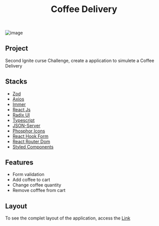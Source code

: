 <h1 align="center">Coffee Delivery</h1>
<br/>

![image](https://user-images.githubusercontent.com/53982668/215172405-00377582-89d0-4a21-8859-0ee1d32a0f97.png)


<h2>Project</h2>
<p>Second Ignite curse Challenge, create a application to simulete a Coffee Delivery</p>

<h2>Stacks</h2>
<ul>
  <li><a href="https://github.com/colinhacks/zod">Zod</a></li>
  <li><a href="https://axios-http.com/ptbr/docs/intro">Axios</a></li>
  <li><a href="https://github.com/immerjs/immer">Immer</a></li>
  <li><a href="https://pt-br.reactjs.org/">React Js</a></li>
  <li><a href="https://www.radix-ui.com/">Radix UI</a></li>
  <li><a href="https://www.typescriptlang.org/">Typescript</a></li>
  <li><a href="https://www.npmjs.com/package/json-server">JSON-Server</a></li>
  <li><a href="https://phosphoricons.com/">Phosphor Icons</a></li>
  <li><a href="https://react-hook-form.com/">React Hook Form</a></li>
  <li><a href="https://reactrouter.com/en/main">React Router Dom</a></li>
  <li><a href="https://styled-components.com/">Styled Components</a></li>
</ul>

<h2>Features</h2>
<ul>
  <li>Form validation</li>
  <li>Add coffee to cart</li>
  <li>Change coffee quantity</li>
  <li>Remove cofffee from cart</li>
</ul>

<h2>Layout</h2>
<p>To see the complet layout of the application, access the <a href="https://www.figma.com/file/UN6sV48M1v54rlxEK4H5Nx/Coffee-Delivery-(Copy)?node-id=0%3A1&t=pvtPlSytWCTU3Djc-0">Link</a></p>
